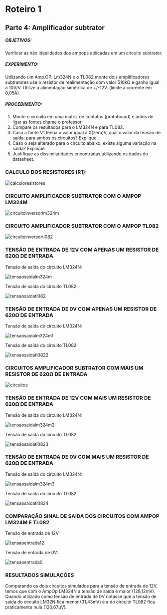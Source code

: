 # Roteiro 1

## Parte 4: Amplificador subtrator

##### OBJETIVOS:

Verificar as não idealidades dos ampops aplicadas em um circuito subtrator.

##### EXPERIMENTO:

Utilizando um Amp.OP. Lm324N e o TL082 monte dois amplificadores subtratores
use o resistor de realimentação com valor 510kΩ e ganho igual á 10V/V. Utilize a alimentação simétrica de +/-12V. (limite a corrente em 0,05A)

##### PROCEDIMENTO:

1. Monte o circuito em uma matriz de contatos (protoboard) e antes de ligar as fontes chame o professor.
2. Compare os resultados para o LM324N e para TL082.
3. Caso a fonte V1 tenha o valor igual á 0(zero)V, qual o valor da tensão de saída, para ambos os circuitos? Explique.
4. Caso o seja alterado para o circuito abaixo, existe alguma variação na saída? Explique.
5. Justifique as dissimilaridades encontradas utilizando os dados do datasheet.

### CALCULO DOS RESISTORES (R1):

![calculoresistores](/resources/imagens/relatorio1/parte4/calculoresistores.jpeg)


### CIRCUITO AMPLIFICADOR SUBTRATOR COM O AMPOP LM324M

![circuitoinversorlm324m](/resources/imagens/relatorio1/parte4/circuitoinversorlm324m.png)

### CIRCUITO AMPLIFICADOR SUBTRATOR COM O AMPOP TL082

![circuitoinversortl082](/resources/imagens/relatorio1/parte4/circuitoinversortl082.png)

### TENSÃO DE ENTRADA DE 12V COM APENAS UM RESISTOR DE 620Ω DE ENTRADA

Tensão de saída do circuito LM324N:

![tensaosaidalm324m](/resources/imagens/relatorio1/parte4/tensaosaidalm324m.png)

Tensão de saída do circuito TL082:

![tensaosaidatl082](/resources/imagens/relatorio1/parte4/tensaosaidatl082.png)

### TENSÃO DE ENTRADA DE 0V COM APENAS UM RESISTOR DE 620Ω DE ENTRADA

Tensão de saída do circuito LM324N:

![tensaosaidalm324m1](/resources/imagens/relatorio1/parte4/tensaosaidalm324m1.png)

Tensão de saída do circuito TL082:

![tensaosaidatl0822](/resources/imagens/relatorio1/parte4/tensaosaidatl0822.png)

### CIRCUITOS AMPLIFICADOR SUBTRATOR COM MAIS UM RESISTOR DE 620Ω DE ENTRADA

![circuitos](/resources/imagens/relatorio1/parte4/circuitos.png)

### TENSÃO DE ENTRADA DE 12V COM MAIS UM RESISTOR DE 620Ω DE ENTRADA

Tensão de saída do circuito LM324N:

![tensaosaidalm324m2](/resources/imagens/relatorio1/parte4/tensaosaidalm324m2.png)

Tensão de saída do circuito TL082:

![tensaosaidatl0823](/resources/imagens/relatorio1/parte4/tensaosaidatl0823.png)

### TENSÃO DE ENTRADA DE 0V COM MAIS UM RESISTOR DE 620Ω DE ENTRADA

Tensão de saída do circuito LM324N:

![tensaosaidalm324m3](/resources/imagens/relatorio1/parte4/tensaosaidalm324m3.png)

Tensão de saída do circuito TL082:

![tensaosaidatl0824](/resources/imagens/relatorio1/parte4/tensaosaidatl0824.png)

### COMPARAÇÃO SINAL DE SAIDA DOS CIRCUITOS COM AMPOP LM324M E TL082

Tensão de entrada de 12V:

![tensaoentrada12](/resources/imagens/relatorio1/parte4/tensaoentrada12.png)

Tensão de entrada de 0V:

![tensaoentrada0](/resources/imagens/relatorio1/parte4/tensaoentrada0.png)

### RESULTADOS SIMULAÇÕES
Comparando os dois circuitos simulados para a tensão de entrada de 12V, temos que com o AmpOp LM324N a tensão de saída é maior (128,12mV). Quando utilizado como tensão de entrada de 0V notasse que a tensão de saída do circuito LM32N fica menor (31,43mV) e a do circuito TL082 fica praticamente nula (120,67µV).
